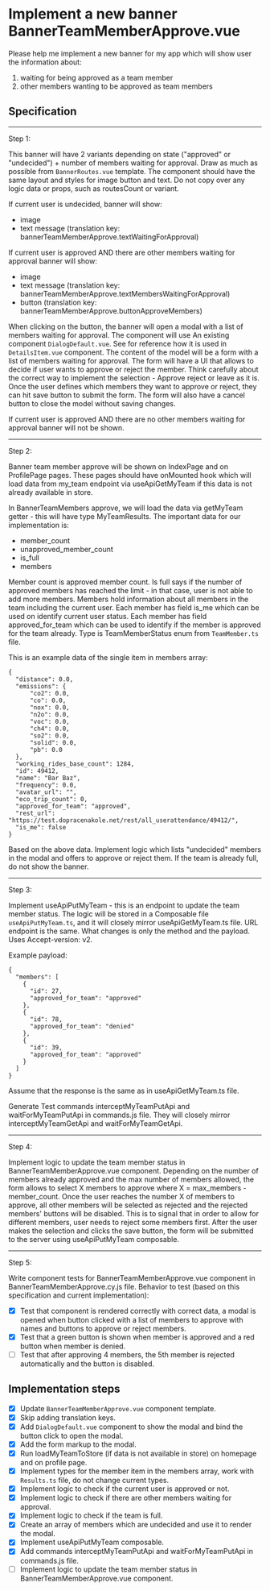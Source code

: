 # Implement a new banner BannerTeamMemberApprove.vue

Please help me implement a new banner for my app which will show user the information about:

1. waiting for being approved as a team member
2. other members wanting to be approved as team members

## Specification

---

Step 1:

This banner will have 2 variants depending on state ("approved" or "undecided") + number of members waiting for approval. Draw as much as possible from `BannerRoutes.vue` template. The component should have the same layout and styles for image button and text. Do not copy over any logic data or props, such as routesCount or variant.

If current user is undecided, banner will show:

- image
- text message (translation key: bannerTeamMemberApprove.textWaitingForApproval)

If current user is approved AND there are other members waiting for approval banner will show:

- image
- text message (translation key: bannerTeamMemberApprove.textMembersWaitingForApproval)
- button (translation key: bannerTeamMemberApprove.buttonApproveMembers)

When clicking on the button, the banner will open a modal with a list of members waiting for approval.
The component will use An existing component `DialogDefault.vue`. See for reference how it is used in `DetailsItem.vue` component.
The content of the model will be a form with a list of members waiting for approval. The form will have a UI that allows to decide if user wants to approve or reject the member. Think carefully about the correct way to implement the selection - Approve reject or leave as it is. Once the user defines which members they want to approve or reject, they can hit save button to submit the form. The form will also have a cancel button to close the model without saving changes.

If current user is approved AND there are no other members waiting for approval banner will not be shown.

---

Step 2:

Banner team member approve will be shown on IndexPage and on ProfilePage pages. These pages should have onMounted hook which will load data from my_team endpoint via useApiGetMyTeam if this data is not already available in store.

In BannerTeamMembers approve, we will load the data via getMyTeam getter - this will have type MyTeamResults. The important data for our implementation is:

- member_count
- unapproved_member_count
- is_full
- members

Member count is approved member count. Is full says if the number of approved members has reached the limit - in that case, user is not able to add more members. Members hold information about all members in the team including the current user.
Each member has field is_me which can be used on identify current user status.
Each member has field approved_for_team which can be used to identify if the member is approved for the team already. Type is TeamMemberStatus enum from `TeamMember.ts` file.

This is an example data of the single item in members array:

```
{
  "distance": 0.0,
  "emissions": {
      "co2": 0.0,
      "co": 0.0,
      "nox": 0.0,
      "n2o": 0.0,
      "voc": 0.0,
      "ch4": 0.0,
      "so2": 0.0,
      "solid": 0.0,
      "pb": 0.0
  },
  "working_rides_base_count": 1284,
  "id": 49412,
  "name": "Bar Baz",
  "frequency": 0.0,
  "avatar_url": "",
  "eco_trip_count": 0,
  "approved_for_team": "approved",
  "rest_url": "https://test.dopracenakole.net/rest/all_userattendance/49412/",
  "is_me": false
}
```

Based on the above data. Implement logic which lists "undecided" members in the modal and offers to approve or reject them. If the team is already full, do not show the banner.

---

Step 3:

Implement useApiPutMyTeam - this is an endpoint to update the team member status.
The logic will be stored in a Composable file `useApiPutMyTeam.ts`, and it will closely mirror useApiGetMyTeam.ts file. URL endpoint is the same. What changes is only the method and the payload. Uses Accept-version: v2.

Example payload:

```
{
  "members": [
    {
      "id": 27,
      "approved_for_team": "approved"
    },
    {
      "id": 78,
      "approved_for_team": "denied"
    },
    {
      "id": 39,
      "approved_for_team": "approved"
    }
  ]
}
```

Assume that the response is the same as in useApiGetMyTeam.ts file.

Generate Test commands interceptMyTeamPutApi and waitForMyTeamPutApi in commands.js file. They will closely mirror interceptMyTeamGetApi and waitForMyTeamGetApi.

---

Step 4:

Implement logic to update the team member status in BannerTeamMemberApprove.vue component.
Depending on the number of members already approved and the max number of members allowed, the form allows to select X members to approve where X = max_members - member_count. Once the user reaches the number X of members to approve, all other members will be selected as rejected and the rejected members' buttons will be disabled. This is to signal that in order to allow for different members, user needs to reject some members first.
After the user makes the selection and clicks the save button, the form will be submitted to the server using useApiPutMyTeam composable.

---

Step 5:

Write component tests for BannerTeamMemberApprove.vue component in BannerTeamMemberApprove.cy.js file.
Behavior to test (based on this specification and current implementation):

- [x] Test that component is rendered correctly with correct data, a modal is opened when button clicked with a list of members to approve with names and buttons to approve or reject members.
- [x] Test that a green button is shown when member is approved and a red button when member is denied.
- [ ] Test that after approving 4 members, the 5th member is rejected automatically and the button is disabled.

## Implementation steps

- [x] Update `BannerTeamMemberApprove.vue` component template.
- [x] Skip adding translation keys.
- [x] Add `DialogDefault.vue` component to show the modal and bind the button click to open the modal.
- [x] Add the form markup to the modal.
- [x] Run loadMyTeamToStore (if data is not available in store) on homepage and on profile page.
- [x] Implement types for the member item in the members array, work with `Results.ts` file, do not change current types.
- [x] Implement logic to check if the current user is approved or not.
- [x] Implement logic to check if there are other members waiting for approval.
- [x] Implement logic to check if the team is full.
- [x] Create an array of members which are undecided and use it to render the modal.
- [x] Implement useApiPutMyTeam composable.
- [x] Add commands interceptMyTeamPutApi and waitForMyTeamPutApi in commands.js file.
- [ ] Implement logic to update the team member status in BannerTeamMemberApprove.vue component.
